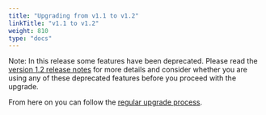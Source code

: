 ```yaml
---
title: "Upgrading from v1.1 to v1.2"
linkTitle: "v1.1 to v1.2"
weight: 810
type: "docs"
---
```


Note: In this release some features have been deprecated.
Please read the [version 1.2 release notes](../../../release-notes/release-notes-1.2/) for more details and
consider whether you are using any of these deprecated features before you proceed with the upgrade.

From here on you can follow the [regular upgrade process](../).

